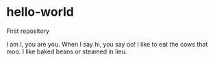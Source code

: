 # hello-world
First repository

I am I, you are you. When I say hi, you say oo! I like to eat the cows that moo. I like baked beans or steamed in lieu.
